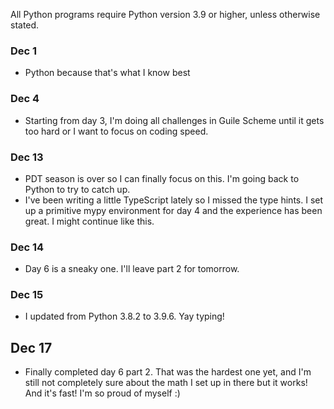 All Python programs require Python version 3.9 or higher, unless otherwise stated.

### Dec 1
* Python because that's what I know best

### Dec 4
* Starting from day 3, I'm doing all challenges in Guile Scheme until it gets too hard or I want to focus on coding speed.

### Dec 13
* PDT season is over so I can finally focus on this. I'm going back to Python to try to catch up.
* I've been writing a little TypeScript lately so I missed the type hints. I set up a primitive mypy environment for day 4 and the experience has been great. I might continue like this.

### Dec 14
* Day 6 is a sneaky one. I'll leave part 2 for tomorrow.

### Dec 15
* I updated from Python 3.8.2 to 3.9.6. Yay typing!

## Dec 17
* Finally completed day 6 part 2. That was the hardest one yet, and I'm still not completely sure about the math I set up in there but it works! And it's fast! I'm so proud of myself :)
